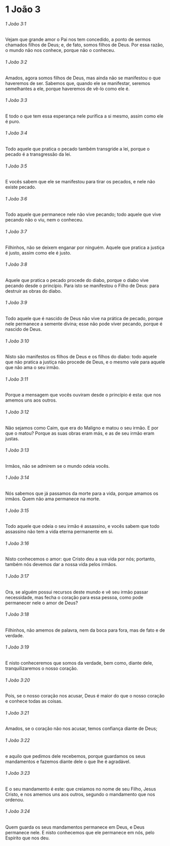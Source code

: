 # 1 João 3

###### 1 João 3:1

Vejam que grande amor o Pai nos tem concedido, a ponto de sermos chamados filhos de Deus; e, de fato, somos filhos de Deus. Por essa razão, o mundo não nos conhece, porque não o conheceu.

###### 1 João 3:2

Amados, agora somos filhos de Deus, mas ainda não se manifestou o que haveremos de ser. Sabemos que, quando ele se manifestar, seremos semelhantes a ele, porque haveremos de vê-lo como ele é.

###### 1 João 3:3

E todo o que tem essa esperança nele purifica a si mesmo, assim como ele é puro.

###### 1 João 3:4

Todo aquele que pratica o pecado também transgride a lei, porque o pecado é a transgressão da lei.

###### 1 João 3:5

E vocês sabem que ele se manifestou para tirar os pecados, e nele não existe pecado.

###### 1 João 3:6

Todo aquele que permanece nele não vive pecando; todo aquele que vive pecando não o viu, nem o conheceu.

###### 1 João 3:7

Filhinhos, não se deixem enganar por ninguém. Aquele que pratica a justiça é justo, assim como ele é justo.

###### 1 João 3:8

Aquele que pratica o pecado procede do diabo, porque o diabo vive pecando desde o princípio. Para isto se manifestou o Filho de Deus: para destruir as obras do diabo.

###### 1 João 3:9

Todo aquele que é nascido de Deus não vive na prática de pecado, porque nele permanece a semente divina; esse não pode viver pecando, porque é nascido de Deus.

###### 1 João 3:10

Nisto são manifestos os filhos de Deus e os filhos do diabo: todo aquele que não pratica a justiça não procede de Deus, e o mesmo vale para aquele que não ama o seu irmão.

###### 1 João 3:11

Porque a mensagem que vocês ouviram desde o princípio é esta: que nos amemos uns aos outros.

###### 1 João 3:12

Não sejamos como Caim, que era do Maligno e matou o seu irmão. E por que o matou? Porque as suas obras eram más, e as de seu irmão eram justas.

###### 1 João 3:13

Irmãos, não se admirem se o mundo odeia vocês.

###### 1 João 3:14

Nós sabemos que já passamos da morte para a vida, porque amamos os irmãos. Quem não ama permanece na morte.

###### 1 João 3:15

Todo aquele que odeia o seu irmão é assassino, e vocês sabem que todo assassino não tem a vida eterna permanente em si.

###### 1 João 3:16

Nisto conhecemos o amor: que Cristo deu a sua vida por nós; portanto, também nós devemos dar a nossa vida pelos irmãos.

###### 1 João 3:17

Ora, se alguém possui recursos deste mundo e vê seu irmão passar necessidade, mas fecha o coração para essa pessoa, como pode permanecer nele o amor de Deus?

###### 1 João 3:18

Filhinhos, não amemos de palavra, nem da boca para fora, mas de fato e de verdade.

###### 1 João 3:19

E nisto conheceremos que somos da verdade, bem como, diante dele, tranquilizaremos o nosso coração.

###### 1 João 3:20

Pois, se o nosso coração nos acusar, Deus é maior do que o nosso coração e conhece todas as coisas.

###### 1 João 3:21

Amados, se o coração não nos acusar, temos confiança diante de Deus;

###### 1 João 3:22

e aquilo que pedimos dele recebemos, porque guardamos os seus mandamentos e fazemos diante dele o que lhe é agradável.

###### 1 João 3:23

E o seu mandamento é este: que creiamos no nome de seu Filho, Jesus Cristo, e nos amemos uns aos outros, segundo o mandamento que nos ordenou.

###### 1 João 3:24

Quem guarda os seus mandamentos permanece em Deus, e Deus permanece nele. E nisto conhecemos que ele permanece em nós, pelo Espírito que nos deu.

